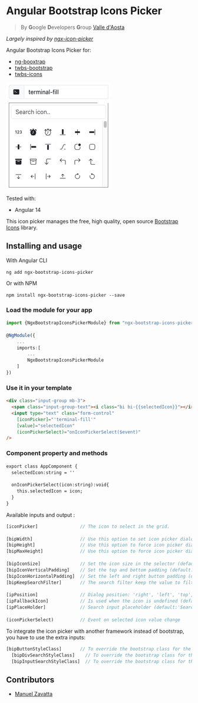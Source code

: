 # Angular Bootstrap Icons Picker

> By **G**oogle **D**evelopers **G**roup [Valle d'Aosta](https://gdg.community.dev/gdg-valle-daosta/)

_Largely inspired by [ngx-icon-picker](https://github.com/tech-advantage/ngx-icon-picker)_

Angular Bootstrap Icons Picker for:
* [ng-booxtrap](https://github.com/ng-bootstrap/ng-bootstrap)
* [twbs-bootstrap](https://github.com/twbs/bootstrap)
* [twbs-icons](https://github.com/twbs/icons)

![screenshot.jpg](https://raw.githubusercontent.com/gdgvda/ngx-bootstrap-icons-picker/main/screenshot.jpg)

Tested with:
* Angular 14

This icon picker manages the free, high quality, open source [Bootstrap Icons](https://icons.getbootstrap.com/) library.

## Installing and usage

With Angular CLI

`ng add ngx-bootstrap-icons-picker`

Or with NPM

`npm install ngx-bootstrap-icons-picker --save`

### Load the module for your app

```typescript
import {NgxBootstrapIconsPickerModule} from "ngx-bootstrap-icons-picker";

@NgModule({
    ...
    imports:[
        ...
        NgxBootstrapIconsPickerModule
    ]
})
```

### Use it in your template

```html
<div class="input-group mb-3">
  <span class="input-group-text"><i class="bi bi-{{selectedIcon}}"></i></span>
  <input type="text" class="form-control"
    [iconPicker]="'terminal-fill'"
    [value]="selectedIcon"
    (iconPickerSelect)="onIconPickerSelect($event)"
/>
```
### Component property and methods

```html
export class AppComponent {
  selectedIcon:string = ''

  onIconPickerSelect(icon:string):void{
    this.selectedIcon = icon;
  }
}
```

Available inputs and output :

```typescript
[iconPicker]                // The icon to select in the grid.

[bipWidth]                  // Use this option to set icon picker dialog width (default:'270px')
[bipHeight]                 // Use this option to force icon picker dialog height (default:'auto')
[bipMaxHeight]              // Use this option to force icon picker dialog max-height (default:'180px')

[bipIconSize]               // Set the icon size in the selector (default:'18px')
[bipIconVerticalPadding]    // Set the top and bottom padding (default:'6px') 
[bipIconHorizontalPadding]  // Set the left and right button padding (default:'9px') 
[bipKeepSearchFilter]       // The search filter keep the value to filter (default:'false')    

[ipPosition]                // Dialog position: 'right', 'left', 'top', 'bottom'(default: 'bottom')
[ipFallbackIcon]            // Is used when the icon is undefined (default:'github')
[ipPlaceHolder]             // Search input placeholder (default:'Search icon..')

(iconPickerSelect)          // Event on selected icon value change
```

To integrate the icon picker with another framework instead of bootstrap, you have to use the extra inputs:

```typescript
[bipButtonStyleClass]       // To override the bootstrap class for the button
  [bipDivSearchStyleClass]    // To override the bootstrap class for the div search
  [bipInputSearchStyleClass]  // To override the bootstrap class for the input search
```

## Contributors

- [Manuel Zavatta](https://github.com/Zavy86)
